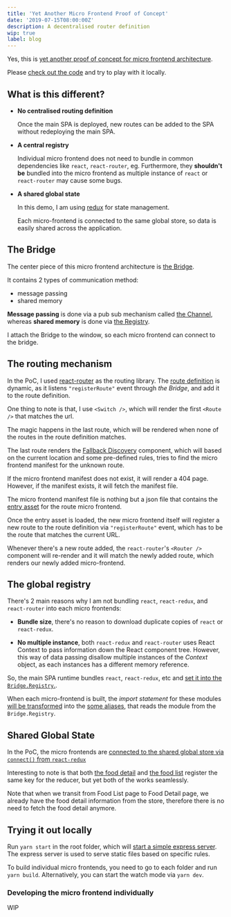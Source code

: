 ```yaml
---
title: 'Yet Another Micro Frontend Proof of Concept'
date: '2019-07-15T08:00:00Z'
description: A decentralised router definition
wip: true
label: blog
---
```


Yes, this is [yet another proof of concept for micro frontend architecture](https://github.com/tanhauhau/micro-frontend).

Please [check out the code](https://github.com/tanhauhau/micro-frontend) and try to play with it locally.

## What is this different?

- **No centralised routing definition**
  
  Once the main SPA is deployed, new routes can be added to the SPA without redeploying the main SPA.

- **A central registry**
  
  Individual micro frontend does not need to bundle in common dependencies like `react`, `react-router`, eg. Furthermore, they **shouldn't be** bundled into the micro frontend as multiple instance of `react` or `react-router` may cause some bugs.

- **A shared global state**
  
  In this demo, I am using [redux](https://redux.js.org) for state management.

  Each micro-frontend is connected to the same global store, so data is easily shared across the application.

## The Bridge

The center piece of this micro frontend architecture is [the Bridge](https://github.com/tanhauhau/micro-frontend/blob/master/packages/base/src/Bridge/index.js).

It contains 2 types of communication method:
- message passing
- shared memory

**Message passing** is done via a pub sub mechanism called [the Channel](https://github.com/tanhauhau/micro-frontend/blob/master/packages/base/src/Bridge/Channel.js), whereas **shared memory** is done via [the Registry](https://github.com/tanhauhau/micro-frontend/blob/master/packages/base/src/Bridge/Registry.js).

I attach the Bridge to the window, so each micro frontend can connect to the bridge.

## The routing mechanism

In the PoC, I used [react-router](https://reacttraining.com/react-router/web) as the routing library. The [route definition](https://github.com/tanhauhau/micro-frontend/blob/master/packages/base/src/App/Routes.js#L17) is dynamic, as it listens `"registerRoute"` event through _the Bridge_, and add it to the route definition.

One thing to note is that, I use `<Switch />`, which will render the first `<Route />` that matches the url.

The magic happens in the last route, which will be rendered when none of the routes in the route definition matches.

The last route renders the [Fallback Discovery](https://github.com/tanhauhau/micro-frontend/blob/master/packages/base/src/App/FallbackDiscovery.js) component, which will based on the current location and some pre-defined rules, tries to find the micro frontend manifest for the unknown route. 

If the micro frontend manifest does not exist, it will render a 404 page. However, if the manifest exists, it will fetch the manifest file.

The micro frontend manifest file is nothing but a json file that contains the [entry asset](https://github.com/tanhauhau/micro-frontend/blob/master/packages/base/src/App/FallbackDiscovery.js#L31) for the route micro frontend.

Once the entry asset is loaded, the new micro frontend itself will register a new route to the route definition via `"registerRoute"` event, which has to be the route that matches the current URL.

Whenever there's a new route added, the `react-router`'s `<Router />` component will re-render and it will match the newly added route, which renders our newly added micro-frontend.

## The global registry

There's 2 main reasons why I am not bundling `react`, `react-redux`, and `react-router` into each micro frontends:

- **Bundle size**, there's no reason to download duplicate copies of `react` or `react-redux`.

- **No multiple instance**, both `react-redux` and `react-router` uses React Context to pass information down the React component tree. However, this way of data passing disallow multiple instances of the _Context_ object, as each instances has a different memory reference.

So, the main SPA runtime bundles `react`, `react-redux`, etc and [set it into the `Bridge.Registry`.](https://github.com/tanhauhau/micro-frontend/blob/master/packages/base/src/initRegistry.js#L9).

When each micro-frontend is built, the _import statement_ for these modules [will be transformed](https://github.com/tanhauhau/micro-frontend/blob/master/packages/food/webpack.config.js#L23) into the [some aliases](https://github.com/tanhauhau/micro-frontend/blob/master/packages/build/BridgeAliasPlugin/aliases/react.js), that reads the module from the `Bridge.Registry`.

## Shared Global State

In the PoC, the micro frontends are [connected to the shared global store via `connect()` from `react-redux`](https://github.com/tanhauhau/micro-frontend/blob/master/packages/food/src/FoodDetail.js#L36)

Interesting to note is that both [the food detail](https://github.com/tanhauhau/micro-frontend/blob/master/packages/food/src/FoodDetail.js#L13) and [the food list](https://github.com/tanhauhau/micro-frontend/blob/master/packages/foods/src/FoodList.js) register the same key for the reducer, but yet both of the works seamlessly.

Note that when we transit from Food List page to Food Detail page, we already have the food detail information from the store, therefore there is no need to fetch the food detail anymore.

## Trying it out locally

Run `yarn start` in the root folder, which will [start a simple express server](https://github.com/tanhauhau/micro-frontend/blob/master/scripts/start-dev-server.js). The express server is used to serve static files based on specific rules.

To build individual micro frontends, you need to go to each folder and run `yarn build`. Alternatively, you can start the watch mode via `yarn dev`.

### Developing the micro frontend individually

WIP